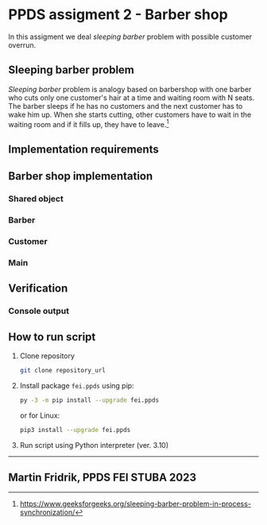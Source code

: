 # PPDS assigment 2 - Barber shop
In this assigment we deal _sleeping barber_ problem with possible customer overrun.
## Sleeping barber problem
_Sleeping barber_ problem is analogy based on barbershop with one barber who cuts only one customer's hair at a time and waiting room with N seats.
The barber sleeps if he has no customers and the next customer has to wake him up. When she starts cutting, other customers have to wait in the waiting room and if it fills up, they have to leave.[^1]
## Implementation requirements
## Barber shop implementation
### Shared object
### Barber
### Customer
### Main
## Verification
### Console output

## How to run script
1. Clone repository
   ```sh
   git clone repository_url
   ```
2. Install package `fei.ppds` using pip:
   ```sh
   py -3 -m pip install --upgrade fei.ppds
   ```
   or for Linux:
   ```sh
   pip3 install --upgrade fei.ppds
   ```
3. Run script using Python interpreter (ver. 3.10)

---
Martin Fridrik, PPDS FEI STUBA
2023
---

[^1]: https://www.geeksforgeeks.org/sleeping-barber-problem-in-process-synchronization/